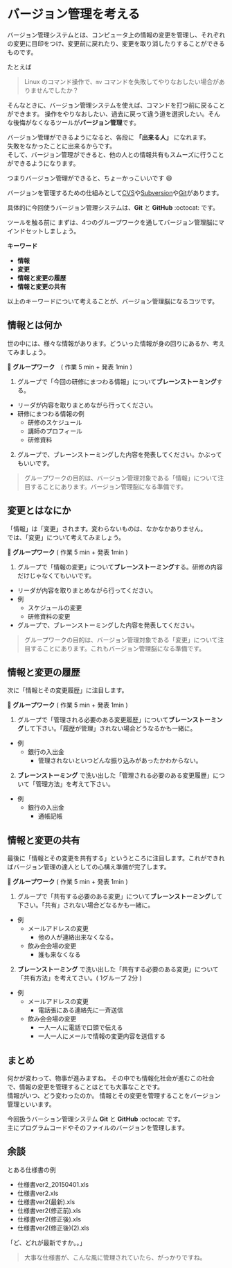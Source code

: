 # バージョン管理を考える

バージョン管理システムとは、コンピュータ上の情報の変更を管理し、それぞれの変更に目印をつけ、変更前に戻れたり、変更を取り消したりすることができるものです。

たとえば

> Linux のコマンド操作で、`mv` コマンドを失敗してやりなおしたい場合がありませんでしたか？  

そんなときに、バージョン管理システムを使えば、コマンドを打つ前に戻ることができます。
操作をやりなおしたい、過去に戻って違う道を選択したい。そんな後悔がなくなるツールが**バージョン管理**です。

バージョン管理ができるようになると、各段に **「出来る人」** になれます。  
失敗をなかったことに出来るからです。  
そして、バージョン管理ができると、他の人との情報共有もスムーズに行うことができるようになります。

つまりバージョン管理ができると、ちょーかっこいいです :smile:  

バージョンを管理するための仕組みとして[CVS](https://ja.wikipedia.org/wiki/Concurrent_Versions_System)や[Subversion](https://ja.wikipedia.org/wiki/Apache_Subversion)や[Git](https://ja.wikipedia.org/wiki/Git)があります。

具体的に今回使うバージョン管理システムは、**Git** と **GitHub** :octocat: です。

ツールを触る前に
まずは、4つのグループワークを通してバージョン管理脳にマインドセットしましょう。

**キーワード**

- **情報**
- **変更**
- **情報と変更の履歴**
- **情報と変更の共有**

以上のキーワードについて考えることが、バージョン管理脳になるコツです。

## 情報とは何か

世の中には、様々な情報があります。どういった情報が身の回りにあるか、考えてみましょう。  

**:eyes: グループワーク**　( 作業 5 min + 発表 1min )

1. グループで「今回の研修にまつわる情報」について**ブレーンストーミング**する。
  - リーダが内容を取りまとめながら行ってください。
  - 研修にまつわる情報の例
    - 研修のスケジュール
    - 講師のプロフィール
    - 研修資料
2. グループで、ブレーンストーミングした内容を発表してください。かぶってもいいです。

> グループワークの目的は、バージョン管理対象である「情報」について注目することにあります。バージョン管理脳になる準備です。

## 変更とはなにか

「情報」は「変更」されます。変わらないものは、なかなかありません。    
では、「変更」について考えてみましょう。

**:eyes: グループワーク** ( 作業 5 min + 発表 1min )

1. グループで「情報の変更」について**ブレーンストーミング**する。研修の内容だけじゃなくてもいいです。
  - リーダが内容を取りまとめながら行ってください。
  - 例
    - スケジュールの変更
    - 研修資料の変更
- グループで、ブレーンストーミングした内容を発表してください。

> グループワークの目的は、バージョン管理対象である「変更」について注目することにあります。これもバージョン管理脳になる準備です。

## 情報と変更の履歴

次に「情報とその変更履歴」に注目します。

**:eyes: グループワーク** ( 作業 5 min + 発表 1min )

1. グループで「管理される必要のある変更履歴」について**ブレーンストーミング**して下さい。「履歴が管理」されない場合どうなるかも一緒に。
  - 例
    - 銀行の入出金
      - 管理されないといつどんな振り込みがあったかわからない。

2. **ブレーンストーミング** で洗い出した「管理される必要のある変更履歴」について「管理方法」を考えて下さい。
  - 例
    - 銀行の入出金
      - 通帳記帳

## 情報と変更の共有

最後に「情報とその変更を共有する」というところに注目します。これができればバージョン管理の達人としての心構え準備が完了します。

**:eyes: グループワーク** ( 作業 5 min + 発表 1min )

1. グループで「共有する必要のある変更」について**ブレーンストーミング**して下さい。「共有」されない場合どなるかも一緒に。
  - 例
    - メールアドレスの変更
      - 他の人が連絡出来なくなる。
    - 飲み会会場の変更
      - 誰も来なくなる
2. **ブレーンストーミング** で洗い出した「共有する必要のある変更」について「共有方法」を考えてさい。( 1グループ 2分 )
  - 例
    - メールアドレスの変更
      - 電話張にある連絡先に一斉送信
    - 飲み会会場の変更
      - 一人一人に電話で口頭で伝える
      - 一人一人にメールで情報の変更内容を送信する

## まとめ


何かが変わって、物事が進みますね。
その中でも情報化社会が進むこの社会で、情報の変更を管理することはとても大事なことです。  
情報がいつ、どう変わったのか。
情報とその変更を管理することをバージョン管理といいます。

今回扱うバーション管理システム **Git** と **GitHub** :octocat: です。  
主にプログラムコードやそのファイルのバージョンを管理します。

## 余談

とある仕様書の例

- 仕様書ver2_20150401.xls
- 仕様書ver2.xls
- 仕様書ver2(最新).xls
- 仕様書ver2(修正前).xls
- 仕様書ver2(修正後).xls
- 仕様書ver2(修正後)(2).xls

「ど、どれが最新ですか。。」
> 大事な仕様書が、こんな風に管理されていたら、がっかりですね。
